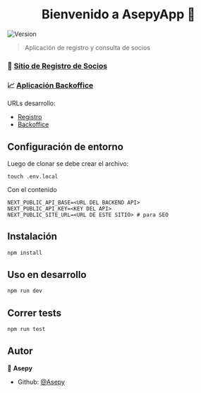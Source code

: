 <h1 align="center">Bienvenido a AsepyApp 👋</h1>
<p>
  <img alt="Version" src="https://img.shields.io/badge/version-0.2.0-blue.svg?cacheSeconds=2592000" />
</p>

> Aplicación de registro y consulta de socios

### 👩‍ [Sitio de Registro de Socios](http://fischwarm-frontend.s3-website-sa-east-1.amazonaws.com)

### 📈 [Aplicación Backoffice](http://fischwarm-frontend.s3-website-sa-east-1.amazonaws.com/app)

URLs desarrollo:

- [Registro](http://fischwarm-frontend-dev.s3-website-sa-east-1.amazonaws.com)
- [Backoffice](http://fischwarm-frontend-dev.s3-website-sa-east-1.amazonaws.com/app)

## Configuración de entorno

Luego de clonar se debe crear el archivo:

```
touch .env.local
```

Con el contenido

```
NEXT_PUBLIC_API_BASE=<URL DEL BACKEND API>
NEXT_PUBLIC_API_KEY=<KEY DEL API>
NEXT_PUBLIC_SITE_URL=<URL DE ESTE SITIO> # para SEO
```

## Instalación

```sh
npm install
```

## Uso en desarrollo

```sh
npm run dev
```

## Correr tests

```sh
npm run test
```

## Autor

👤 **Asepy**

- Github: [@Asepy](https://github.com/Asepy)
